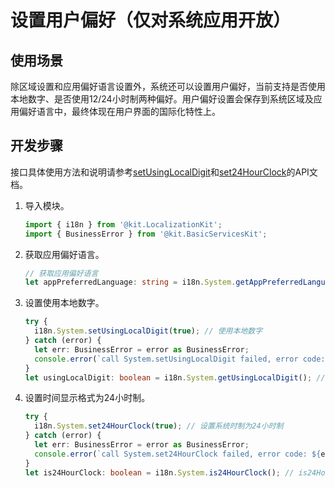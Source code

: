 # 设置用户偏好（仅对系统应用开放）

<!--Kit: Localization Kit-->
<!--Subsystem: Global-->
<!--Owner: @yliupy-->
<!--Designer: @sunyaozu-->
<!--Tester: @lpw_work-->
<!--Adviser: @Brilliantry_Rui-->

## 使用场景

除区域设置和应用偏好语言设置外，系统还可以设置用户偏好，当前支持是否使用本地数字、是否使用12/24小时制两种偏好。用户偏好设置会保存到系统区域及应用偏好语言中，最终体现在用户界面的国际化特性上。

## 开发步骤

接口具体使用方法和说明请参考[setUsingLocalDigit](../reference/apis-localization-kit/js-apis-i18n-sys.md#setusinglocaldigit9)和[set24HourClock](../reference/apis-localization-kit/js-apis-i18n-sys.md#set24hourclock9)的API文档。


1. 导入模块。
   ```ts
   import { i18n } from '@kit.LocalizationKit';
   import { BusinessError } from '@kit.BasicServicesKit';
   ```

2. 获取应用偏好语言。
   ```ts
   // 获取应用偏好语言
   let appPreferredLanguage: string = i18n.System.getAppPreferredLanguage();
   ```

3. 设置使用本地数字。
   ```ts
   try {
     i18n.System.setUsingLocalDigit(true); // 使用本地数字
   } catch (error) {
     let err: BusinessError = error as BusinessError;
     console.error(`call System.setUsingLocalDigit failed, error code: ${err.code}, message: ${err.message}.`);
   }
   let usingLocalDigit: boolean = i18n.System.getUsingLocalDigit(); // usingLocalDigit = true
   ```

4. 设置时间显示格式为24小时制。
   ```ts
   try {
     i18n.System.set24HourClock(true); // 设置系统时制为24小时制
   } catch (error) {
     let err: BusinessError = error as BusinessError;
     console.error(`call System.set24HourClock failed, error code: ${err.code}, message: ${err.message}.`);
   }
   let is24HourClock: boolean = i18n.System.is24HourClock(); // is24HourClock = true
   ```
